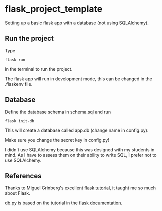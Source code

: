 # flask_project_template
Setting up a basic flask app with a database (not using SQLAlchemy).

## Run the project
Type

    flask run
    
in the terminal to run the project.

The flask app will run in development mode, this can be changed in the .flaskenv file.

## Database
Define the database schema in schema.sql and run

    flask init-db

This will create a database called app.db (change name in config.py).

Make sure you change the secret key in config.py!

I didn't use SQLAlchemy because this was designed with my students in mind.
As I have to assess them on their ability to write SQL, I prefer not to use SQLAlchemy.

## References
Thanks to Miguel Grinberg's excellent [flask tutorial](https://blog.miguelgrinberg.com/post/the-flask-mega-tutorial-part-i-hello-world), it taught me so much about Flask.

db.py is based on the tutorial in the [flask documentation](https://flask.palletsprojects.com/en/2.0.x/tutorial/database/).
